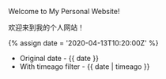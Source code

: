 ---
---

Welcome to My Personal Website!

欢迎来到我的个人网站！

{% assign date = '2020-04-13T10:20:00Z' %}

- Original date - {{ date }}
- With timeago filter - {{ date | timeago }}
